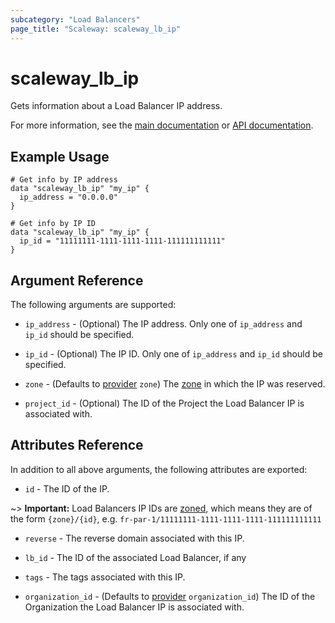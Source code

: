 ```yaml
---
subcategory: "Load Balancers"
page_title: "Scaleway: scaleway_lb_ip"
---
```


# scaleway_lb_ip

Gets information about a Load Balancer IP address.

For more information, see the [main documentation](https://www.scaleway.com/en/docs/network/load-balancer/how-to/create-manage-flex-ips/) or [API documentation](https://www.scaleway.com/en/developers/api/load-balancer/zoned-api/#path-ip-addresses-list-ip-addresses).


## Example Usage

```hcl
# Get info by IP address
data "scaleway_lb_ip" "my_ip" {
  ip_address = "0.0.0.0"
}

# Get info by IP ID
data "scaleway_lb_ip" "my_ip" {
  ip_id = "11111111-1111-1111-1111-111111111111"
}
```

## Argument Reference

The following arguments are supported:

- `ip_address` - (Optional) The IP address.
  Only one of `ip_address` and `ip_id` should be specified.

- `ip_id` - (Optional) The IP ID.
  Only one of `ip_address` and `ip_id` should be specified.

- `zone` - (Defaults to [provider](../index.md#zone) `zone`) The [zone](../guides/regions_and_zones.md#zones) in which the IP was reserved.

- `project_id` - (Optional) The ID of the Project the Load Balancer IP is associated with.

## Attributes Reference

In addition to all above arguments, the following attributes are exported:

- `id` - The ID of the IP.

~> **Important:** Load Balancers IP IDs are [zoned](../guides/regions_and_zones.md#resource-ids), which means they are of the form `{zone}/{id}`, e.g. `fr-par-1/11111111-1111-1111-1111-111111111111`

- `reverse` - The reverse domain associated with this IP.

- `lb_id` - The ID of the associated Load Balancer, if any

- `tags` - The tags associated with this IP.

- `organization_id` - (Defaults to [provider](../index.md#organization_id) `organization_id`) The ID of the Organization the Load Balancer IP is associated with.
